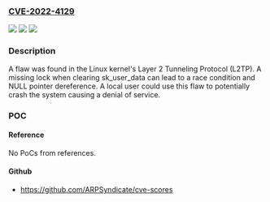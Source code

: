 ### [CVE-2022-4129](https://cve.mitre.org/cgi-bin/cvename.cgi?name=CVE-2022-4129)
![](https://img.shields.io/static/v1?label=Product&message=Linux%20kernel%20(l2tp)&color=blue)
![](https://img.shields.io/static/v1?label=Version&message=up%20to%20v6.0%20&color=brightgreen)
![](https://img.shields.io/static/v1?label=Vulnerability&message=CWE-667-%3ECWE-362-%3ECWE-476&color=brightgreen)

### Description

A flaw was found in the Linux kernel's Layer 2 Tunneling Protocol (L2TP). A missing lock when clearing sk_user_data can lead to a race condition and NULL pointer dereference. A local user could use this flaw to potentially crash the system causing a denial of service.

### POC

#### Reference
No PoCs from references.

#### Github
- https://github.com/ARPSyndicate/cve-scores

